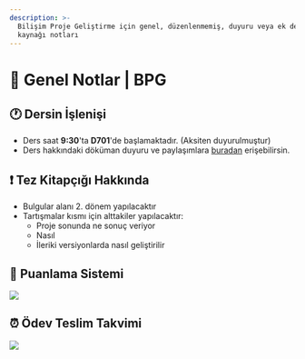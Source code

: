 ```yaml
---
description: >-
  Bilişim Proje Geliştirme için genel, düzenlenmemiş, duyuru veya ek ders
  kaynağı notları
---
```


# 📖 Genel Notlar | BPG

## 🕐 Dersin İşlenişi

* Ders saat **9:30**'ta **D701**'de başlamaktadır. (Aksiten duyurulmuştur)
* Ders hakkındaki döküman duyuru ve paylaşımlara [buradan](https://drive.google.com/drive/folders/1AWmBGylil0LdmAGZPY8HL4LkqcmLPd4h) erişebilirsin.

## ❗ Tez Kitapçığı Hakkında

* Bulgular alanı 2. dönem yapılacaktır
* Tartışmalar kısmı için alttakiler yapılacaktır:
  * Proje sonunda ne sonuç veriyor
  * Nasıl
  * İleriki versiyonlarda nasıl geliştirilir

## 💯 Puanlama Sistemi

![](<../../../.github/assets/bpg puanlama sistemi.jpeg>)

## ⏰ Ödev Teslim Takvimi

![](<../../../.github/assets/bpg\_homework (1).png>)
